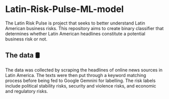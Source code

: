# Latin-Risk-Pulse-ML-model

The Latin Risk Pulse is project that seeks to better understand Latin American business risks. This repository aims to create binary classifier that determines whether Latin American headlines constitute a potential business risk or not. 

## The data 🛢
The data was collected by scraping the headlines of online news sources in Latin America. The texts were then put through a keyword matching process before being fed to Google Gemnini for labelling. The risk labels include political stability risks, security and violence risks, and economic and regulatory risks.
